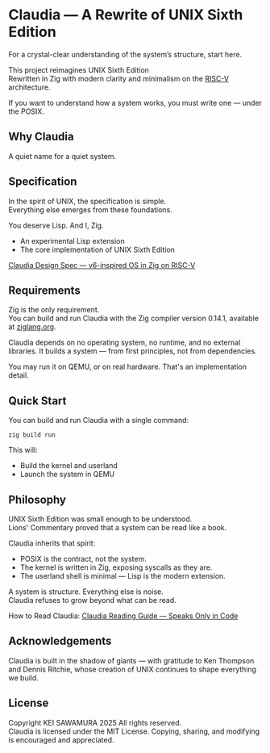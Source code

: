 # Claudia — A Rewrite of UNIX Sixth Edition
For a crystal-clear understanding of the system’s structure, start here.

This project reimagines UNIX Sixth Edition  
Rewritten in Zig with modern clarity and minimalism on the [RISC-V](https://github.com/riscv/riscv-isa-manual/tree/main) architecture.

If you want to understand how a system works, you must write one — under the POSIX.

## Why Claudia
A quiet name for a quiet system.  

## Specification
In the spirit of UNIX, the specification is simple.  
Everything else emerges from these foundations.

You deserve Lisp. And I, Zig.

- An experimental Lisp extension
- The core implementation of UNIX Sixth Edition  

[Claudia Design Spec — v6-inspired OS in Zig on RISC-V](https://v6-unix.notion.site/25ab8ecae494815ba362d80c0a11cb83?v=25ab8ecae49481ff826a000c72a7926b4)


## Requirements
Zig is the only requirement.  
You can build and run Claudia with the Zig compiler version 0.14.1, available at [ziglang.org](https://ziglang.org/download/).

Claudia depends on no operating system, no runtime, and no external libraries.
It builds a system — from first principles, not from dependencies.

You may run it on QEMU, or on real hardware.
That's an implementation detail.

## Quick Start
You can build and run Claudia with a single command:

```
zig build run
```

This will:
- Build the kernel and userland
- Launch the system in QEMU

## Philosophy
UNIX Sixth Edition was small enough to be understood.  
Lions' Commentary proved that a system can be read like a book.  

Claudia inherits that spirit:  
- POSIX is the contract, not the system.  
- The kernel is written in Zig, exposing syscalls as they are.  
- The userland shell is minimal — Lisp is the modern extension.  

A system is structure. Everything else is noise.  
Claudia refuses to grow beyond what can be read.  

How to Read Claudia: [Claudia Reading Guide — Speaks Only in Code](docs/README.md)

## Acknowledgements
Claudia is built in the shadow of giants — with gratitude to Ken Thompson and Dennis Ritchie, whose creation of UNIX continues to shape everything we build.

## License
Copyright KEI SAWAMURA 2025 All rights reserved.  
Claudia is licensed under the MIT License. Copying, sharing, and modifying is encouraged and appreciated.
